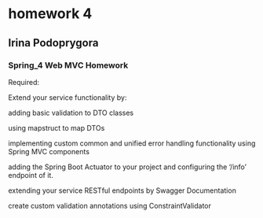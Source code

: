 # homework 4
## Irina Podoprygora
### Spring_4 Web MVC Homework



Required:

Extend your service functionality by:

adding basic validation to DTO classes

using mapstruct to map DTOs

implementing custom common
and unified error handling functionality using Spring MVC components

adding the Spring Boot Actuator to your project and configuring the ‘/info’ endpoint of it.

extending your service RESTful endpoints by Swagger Documentation

create custom validation annotations using ConstraintValidator 

